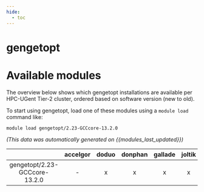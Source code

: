 ```yaml
---
hide:
  - toc
---
```


gengetopt
=========

# Available modules


The overview below shows which gengetopt installations are available per HPC-UGent Tier-2 cluster, ordered based on software version (new to old).

To start using gengetopt, load one of these modules using a `module load` command like:

```shell
module load gengetopt/2.23-GCCcore-13.2.0
```

*(This data was automatically generated on {{modules_last_updated}})*  

| |accelgor|doduo|donphan|gallade|joltik|shinx|
| :---: | :---: | :---: | :---: | :---: | :---: | :---: |
|gengetopt/2.23-GCCcore-13.2.0|-|x|x|x|x|x|
